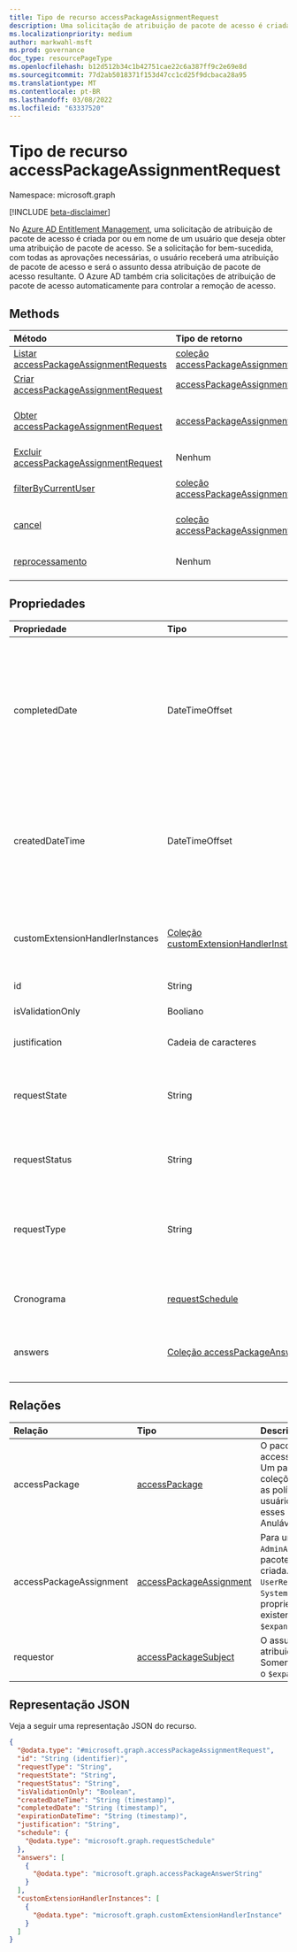 ```yaml
---
title: Tipo de recurso accessPackageAssignmentRequest
description: Uma solicitação de atribuição de pacote de acesso é criada por um usuário que deseja obter uma atribuição de pacote de acesso.
ms.localizationpriority: medium
author: markwahl-msft
ms.prod: governance
doc_type: resourcePageType
ms.openlocfilehash: b12d512b34c1b42751cae22c6a387ff9c2e69e8d
ms.sourcegitcommit: 77d2ab5018371f153d47cc1cd25f9dcbaca28a95
ms.translationtype: MT
ms.contentlocale: pt-BR
ms.lasthandoff: 03/08/2022
ms.locfileid: "63337520"
---
```

# <a name="accesspackageassignmentrequest-resource-type"></a>Tipo de recurso accessPackageAssignmentRequest

Namespace: microsoft.graph

[!INCLUDE [beta-disclaimer](../../includes/beta-disclaimer.md)]

No [Azure AD Entitlement Management](entitlementmanagement-overview.md), uma solicitação de atribuição de pacote de acesso é criada por ou em nome de um usuário que deseja obter uma atribuição de pacote de acesso. Se a solicitação for bem-sucedida, com todas as aprovações necessárias, o usuário receberá uma atribuição de pacote de acesso e será o assunto dessa atribuição de pacote de acesso resultante.  O Azure AD também cria solicitações de atribuição de pacote de acesso automaticamente para controlar a remoção de acesso.

## <a name="methods"></a>Methods

| Método       | Tipo de retorno | Descrição |
|:-------------|:------------|:------------|
| [Listar accessPackageAssignmentRequests](../api/entitlementmanagement-list-accesspackageassignmentrequests.md) | [coleção accessPackageAssignmentRequest](accesspackageassignmentrequest.md) | Recupere uma lista **de objetos accesspackageassignmentrequest** . |
| [Criar accessPackageAssignmentRequest](../api/entitlementmanagement-post-accesspackageassignmentrequests.md) | [accessPackageAssignmentRequest](accesspackageassignmentrequest.md) | Crie um novo **accessPackageAssignmentRequest**. |
| [Obter accessPackageAssignmentRequest](../api/accesspackageassignmentrequest-get.md) | [accessPackageAssignmentRequest](accesspackageassignmentrequest.md) | Leia propriedades e relações de um **objeto accessPackageAssignmentRequest** . |
| [Excluir accessPackageAssignmentRequest](../api/accesspackageassignmentrequest-delete.md) |Nenhum | **Exclua um accessPackageAssignmentRequest**. |
|[filterByCurrentUser](../api/accesspackageassignmentrequest-filterbycurrentuser.md)|[coleção accessPackageAssignmentRequest](../resources/accesspackageassignmentrequest.md)|Recupere a lista de **objetos accessPackageAssignmentRequest** filtrados no usuário de entrada.|
|[cancel](../api/accesspackageassignmentrequest-cancel.md)|[coleção accessPackageAssignmentRequest](../resources/accesspackageassignmentrequest.md)|Cancele **um objeto accessPackageAssignmentRequest** que está em estado cancelável.|
| [reprocessamento](../api/accesspackageassignmentrequest-reprocess.md) | Nenhum | Repetir automaticamente a solicitação de acesso de um usuário a um pacote de acesso.|

## <a name="properties"></a>Propriedades

| Propriedade     | Tipo        | Descrição |
|:-------------|:------------|:------------|
|completedDate|DateTimeOffset|A data do final do processamento, bem-sucedida ou falha, de uma solicitação. O tipo Timestamp representa informações de data e hora usando o formato ISO 8601 e está sempre no horário UTC. Por exemplo, meia-noite UTC em 1 de janeiro de 2014 é `2014-01-01T00:00:00Z`. Somente leitura.|
|createdDateTime|DateTimeOffset|O tipo Timestamp representa informações de data e hora usando o formato ISO 8601 e está sempre no horário UTC. Por exemplo, meia-noite UTC em 1 de janeiro de 2014 é `2014-01-01T00:00:00Z`. Somente leitura.|
|customExtensionHandlerInstances|[Coleção customExtensionHandlerInstance](../resources/customextensionhandlerinstance.md)| Uma coleção de [instâncias de extensão de](customaccesspackageworkflowextension.md) fluxo de trabalho personalizadas sendo executados em uma solicitação de atribuição. Somente leitura. |
|id|String| Somente leitura.|
|isValidationOnly|Booliano|True se a solicitação não for processada para atribuição.|
|justification|Cadeia de caracteres|A justificativa fornecida pelo solicitante.|
|requestState|String|Um de `PendingApproval`, `Canceled``Denied`, , `Delivering`, `Delivered`, `PartiallyDelivered`, `DeliveryFailed`, ou `Scheduled``Submitted` . Somente leitura.|
|requestStatus|String|Mais informações sobre o status do processamento de solicitação. Somente leitura.|
|requestType|String|Um dos `UserAdd`, `UserRemove`, `AdminAdd`ou `AdminRemove` `SystemRemove`. Uma solicitação do próprio usuário teria requestType de `UserAdd` ou `UserRemove`. Somente leitura.|
|Cronograma|[requestSchedule](requestschedule.md)| O intervalo de datas que o acesso deve ser atribuído ao solicitante. Somente leitura.|
|answers|[Coleção accessPackageAnswer](accesspackageanswer.md)|Respostas fornecidas pelo solicitante para [acessarPackageQuestions solicitadas](accesspackagequestion.md) no momento da solicitação.|

## <a name="relationships"></a>Relações

| Relação | Tipo        | Descrição |
|:-------------|:------------|:------------|
|accessPackage|[accessPackage](../resources/accesspackage.md)|O pacote de acesso associado ao accessPackageAssignmentRequest. Um pacote de acesso define as coleções de funções de recurso e as políticas de como um ou mais usuários podem obter acesso a esses recursos. Somente leitura. Anulável. Suporta o `$expand`.|
|accessPackageAssignment|[accessPackageAssignment](accesspackageassignment.md)| Para um **requestType** de `UserAdd` ou `AdminAdd`, esta é uma atribuição de pacote de acesso solicitada a ser criada.  Para um **requestType** de `UserRemove`, `AdminRemove` ou `SystemRemove`, isso tem `id` a propriedade de uma atribuição existente a ser removida.  Suporta o `$expand`.|
|requestor|[accessPackageSubject](accesspackagesubject.md)| O assunto que solicitou ou, se uma atribuição direta, foi atribuído. Somente leitura. Anulável. Suporta o `$expand`.|


## <a name="json-representation"></a>Representação JSON


Veja a seguir uma representação JSON do recurso.

<!-- {
  "blockType": "resource",
  "optionalProperties": [

  ],
  "@odata.type": "microsoft.graph.accessPackageAssignmentRequest",
  "keyProperty": "id"
}-->

```json
{
  "@odata.type": "#microsoft.graph.accessPackageAssignmentRequest",
  "id": "String (identifier)",
  "requestType": "String",
  "requestState": "String",
  "requestStatus": "String",
  "isValidationOnly": "Boolean",
  "createdDateTime": "String (timestamp)",
  "completedDate": "String (timestamp)",
  "expirationDateTime": "String (timestamp)",
  "justification": "String",
  "schedule": {
    "@odata.type": "microsoft.graph.requestSchedule"
  },
  "answers": [
    {
      "@odata.type": "microsoft.graph.accessPackageAnswerString"
    }
  ],
  "customExtensionHandlerInstances": [
    {
      "@odata.type": "microsoft.graph.customExtensionHandlerInstance"
    }
  ]
}
```

<!-- uuid: 16cd6b66-4b1a-43a1-adaf-3a886856ed98
2019-02-04 14:57:30 UTC -->
<!-- {
  "type": "#page.annotation",
  "description": "accessPackageAssignmentRequest resource",
  "keywords": "",
  "section": "documentation",
  "tocPath": ""
}-->
